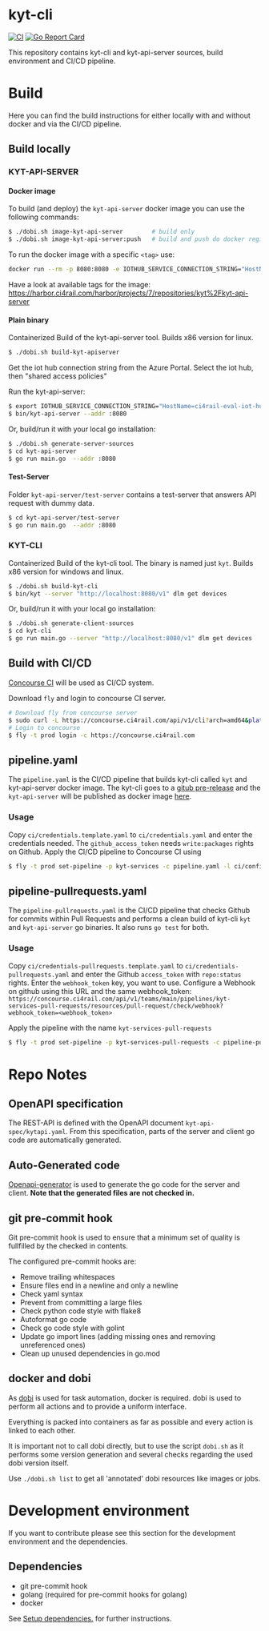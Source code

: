 # kyt-cli
[![CI](https://concourse.ci4rail.com/api/v1/teams/main/pipelines/kyt-services/jobs/build-kyt-services/badge)](https://concourse.ci4rail.com/teams/main/pipelines/kyt-services) [![Go Report Card](https://goreportcard.com/badge/github.com/ci4rail/kyt-cli)](https://goreportcard.com/report/github.com/ci4rail/kyt-cli)

This repository contains kyt-cli and kyt-api-server sources, build environment and CI/CD pipeline.

# Build
Here you can find the build instructions for either locally with and without docker and via the CI/CD pipeline.

## Build locally

### KYT-API-SERVER
#### Docker image
To build (and deploy) the `kyt-api-server` docker image you can use the following commands:
```bash
$ ./dobi.sh image-kyt-api-server        # build only
$ ./dobi.sh image-kyt-api-server:push   # build and push do docker registry
```
To run the docker image with a specific `<tag>` use:
```bash
docker run --rm -p 8080:8080 -e IOTHUB_SERVICE_CONNECTION_STRING="HostName=ci4rail-eval-iot-hub.azure-devices.net;SharedAccessKeyName=iothubowner;SharedAccessKey=6..." harbor.ci4rail.com/ci4rail/kyt/kyt-api-server:<tag>
```
Have a look at available tags for the image: https://harbor.ci4rail.com/harbor/projects/7/repositories/kyt%2Fkyt-api-server

#### Plain binary

Containerized Build of the kyt-api-server tool. Builds x86 version for linux.

```bash
$ ./dobi.sh build-kyt-apiserver
```

Get the iot hub connection string from the Azure Portal.
Select the iot hub, then "shared access policies"

Run the kyt-api-server:

```bash
$ export IOTHUB_SERVICE_CONNECTION_STRING="HostName=ci4rail-eval-iot-hub.azure-devices.net;SharedAccessKeyName=iothubowner;SharedAccessKey=6...="
$ bin/kyt-api-server --addr :8080
```

Or, build/run it with your local go installation:

```bash
$ ./dobi.sh generate-server-sources
$ cd kyt-api-server
$ go run main.go  --addr :8080
```

#### Test-Server

Folder `kyt-api-server/test-server` contains a test-server that answers API request with dummy data.

```bash
$ cd kyt-api-server/test-server
$ go run main.go  --addr :8080
```

### KYT-CLI

Containerized Build of the kyt-cli tool. The binary is named just `kyt`. Builds x86 version for windows and linux.

```bash
$ ./dobi.sh build-kyt-cli
$ bin/kyt --server "http://localhost:8080/v1" dlm get devices
```

Or, build/run it with your local go installation:

```bash
$ ./dobi.sh generate-client-sources
$ cd kyt-cli
$ go run main.go --server "http://localhost:8080/v1" dlm get devices
```

## Build with CI/CD

[Concourse CI](https://concourse-ci.org/) will be used as CI/CD system.

Download `fly` and login to concourse CI server.

```bash
# Download fly from concourse server
$ sudo curl -L https://concourse.ci4rail.com/api/v1/cli?arch=amd64&platform=linux -o /usr/local/bin/fly && sudo chmod +x /usr/local/bin/fly
# Login to concourse
$ fly -t prod login -c https://concourse.ci4rail.com
```
## pipeline.yaml

The `pipeline.yaml` is the CI/CD pipeline that builds kyt-cli called `kyt` and kyt-api-server docker image. The kyt-cli goes to a [gitub pre-release](https://github.com/ci4rail/kyt-cli/releases) and the `kyt-api-server` will be published as docker image [here](https://harbor.ci4rail.com/harbor/projects/7/repositories/kyt%2Fkyt-api-server).

### Usage

Copy `ci/credentials.template.yaml` to `ci/credentials.yaml` and enter the credentials needed. The `github_access_token` needs `write:packages` rights on Github.
Apply the CI/CD pipeline to Concourse CI using
```bash
$ fly -t prod set-pipeline -p kyt-services -c pipeline.yaml -l ci/config.yaml  -l ci/credentials.yaml
```

## pipeline-pullrequests.yaml

The `pipeline-pullrequests.yaml` is the CI/CD pipeline that checks Github for commits within Pull Requests and performs a clean build of kyt-cli `kyt` and `kyt-api-server` go binaries. It also runs `go test` for both.

### Usage

Copy `ci/credentials-pullrequests.template.yaml` to `ci/credentials-pullrequests.yaml` and enter the Github `access_token` with `repo:status` rights. Enter the `webhook_token` key, you want to use.
Configure a Webhook on github using this URL and the same webhook_token:
`https://concourse.ci4rail.com/api/v1/teams/main/pipelines/kyt-services-pull-requests/resources/pull-request/check/webhook?webhook_token=<webhook_token>`

Apply the pipeline with the name `kyt-services-pull-requests`
```bash
$ fly -t prod set-pipeline -p kyt-services-pull-requests -c pipeline-pullrequests.yaml -l ci/credentials-pullrequests.yaml
```

# Repo Notes

## OpenAPI specification

The REST-API is defined with the OpenAPI document `kyt-api-spec/kytapi.yaml`. From this specification, parts of the server and client go code are automatically generated.

## Auto-Generated code

[Openapi-generator](https://openapi-generator.tech/) is used to generate the go code for the server and client.
**Note that the generated files are not checked in.**


## git pre-commit hook

Git pre-commit hook is used to ensure that a minimum set of quality is fullfilled by the checked in contents.

The configured pre-commit hooks are:

* Remove trailing whitespaces
* Ensure files end in a newline and only a newline
* Check yaml syntax
* Prevent from committing a large files
* Check python code style with flake8
* Autoformat go code
* Check go code style with golint
* Update go import lines (adding missing ones and removing unreferenced ones)
* Clean up unused dependencies in go.mod

## docker and dobi

As [dobi](https://github.com/dnephin/dobi) is used for task automation, docker is required.
dobi is used to perform all actions and to provide a uniform interface.

Everything is packed into containers as far as possible and every action is linked to each other.

It is important not to call dobi directly, but to use the script `dobi.sh` as it performs some version generation and several checks regarding the used dobi version itself.

Use `./dobi.sh list` to get all 'annotated' dobi resources like images or jobs.

# Development environment

If you want to contribute please see this section for the development environment and the dependencies.

## Dependencies
* git pre-commit hook
* golang (required for pre-commit hooks for golang)
* docker

See [Setup dependencies.](SetupDependencies.md) for further instructions.
